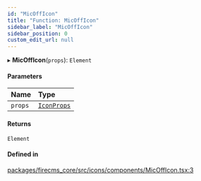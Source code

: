 ```yaml
---
id: "MicOffIcon"
title: "Function: MicOffIcon"
sidebar_label: "MicOffIcon"
sidebar_position: 0
custom_edit_url: null
---
```


▸ **MicOffIcon**(`props`): `Element`

#### Parameters

| Name | Type |
| :------ | :------ |
| `props` | [`IconProps`](../types/IconProps.md) |

#### Returns

`Element`

#### Defined in

[packages/firecms_core/src/icons/components/MicOffIcon.tsx:3](https://github.com/FireCMSco/firecms/blob/d45f3739/packages/firecms_core/src/icons/components/MicOffIcon.tsx#L3)
